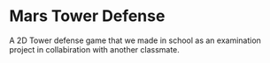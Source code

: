 # Mars Tower Defense
A 2D Tower defense game that we made in school as an examination project in collabiration with another classmate.

